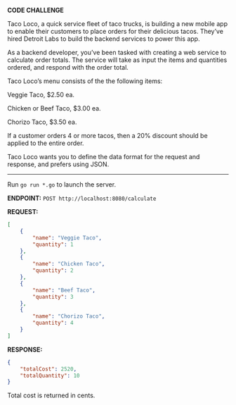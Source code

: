 __CODE CHALLENGE__

Taco Loco, a quick service fleet of taco trucks, is building a new mobile app to enable their customers to place orders for their delicious tacos. They’ve hired Detroit Labs to build the backend services to power this app.

As a backend developer, you’ve been tasked with creating a web service to calculate order totals. The service will take as input the items and quantities ordered, and respond with the order total.

Taco Loco’s menu consists of the the following items:

Veggie Taco, $2.50 ea.

Chicken or Beef Taco, $3.00 ea.

Chorizo Taco, $3.50 ea.

If a customer orders 4 or more tacos, then a 20% discount should be applied to the entire order.

Taco Loco wants you to define the data format for the request and response, and prefers using JSON.

---
Run `go run *.go` to launch the server.

__ENDPOINT:__
```POST http://localhost:8080/calculate```

__REQUEST:__
```json
[
    {
        "name": "Veggie Taco",
        "quantity": 1
    },
    {
        "name": "Chicken Taco",
        "quantity": 2
    },
    {
        "name": "Beef Taco",
        "quantity": 3
    },
    {
        "name": "Chorizo Taco",
        "quantity": 4
    }
]
```

__RESPONSE:__
```json
{
    "totalCost": 2520,
    "totalQuantity": 10
}
```
Total cost is returned in cents.